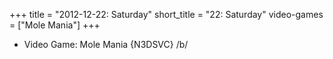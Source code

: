 +++
title = "2012-12-22: Saturday"
short_title = "22: Saturday"
video-games = ["Mole Mania"]
+++


* Video Game: Mole Mania {N3DSVC} /b/